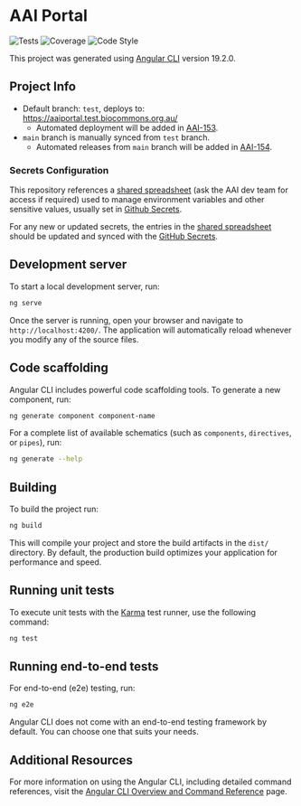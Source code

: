 # AAI Portal

![Tests](https://github.com/AustralianBiocommons/aai-portal/actions/workflows/test.yml/badge.svg)
![Coverage](https://github.com/AustralianBiocommons/aai-portal/actions/workflows/coverage.yml/badge.svg)
![Code Style](https://github.com/AustralianBiocommons/aai-portal/actions/workflows/lint.yml/badge.svg)

This project was generated using [Angular CLI](https://github.com/angular/angular-cli) version 19.2.0.

## Project Info

- Default branch: `test`, deploys to: https://aaiportal.test.biocommons.org.au/
  - Automated deployment will be added in [AAI-153](https://biocloud.atlassian.net/browse/AAI-153).
- `main` branch is manually synced from `test` branch.
  - Automated releases from `main` branch will be added in [AAI-154](https://biocloud.atlassian.net/browse/AAI-154).
 
### Secrets Configuration
This repository references a [shared spreadsheet](https://docs.google.com/spreadsheets/d/16lGloFh4VxMmu6cJdeFVLy2654hdq-ZeErhB8UifSfI/edit?usp=sharing) (ask the AAI dev team for access if required) used to manage environment variables and other sensitive values, usually set in [Github Secrets](https://github.com/AustralianBioCommons/aai-portal/settings/secrets/actions). 

For any new or updated secrets, the entries in the [shared spreadsheet](https://docs.google.com/spreadsheets/d/16lGloFh4VxMmu6cJdeFVLy2654hdq-ZeErhB8UifSfI/edit?usp=sharing) should be updated and synced with the [GitHub Secrets](https://github.com/AustralianBioCommons/aai-portal/settings/secrets/actions).

## Development server

To start a local development server, run:

```bash
ng serve
```

Once the server is running, open your browser and navigate to `http://localhost:4200/`. The application will automatically reload whenever you modify any of the source files.

## Code scaffolding

Angular CLI includes powerful code scaffolding tools. To generate a new component, run:

```bash
ng generate component component-name
```

For a complete list of available schematics (such as `components`, `directives`, or `pipes`), run:

```bash
ng generate --help
```

## Building

To build the project run:

```bash
ng build
```

This will compile your project and store the build artifacts in the `dist/` directory. By default, the production build optimizes your application for performance and speed.

## Running unit tests

To execute unit tests with the [Karma](https://karma-runner.github.io) test runner, use the following command:

```bash
ng test
```

## Running end-to-end tests

For end-to-end (e2e) testing, run:

```bash
ng e2e
```

Angular CLI does not come with an end-to-end testing framework by default. You can choose one that suits your needs.

## Additional Resources

For more information on using the Angular CLI, including detailed command references, visit the [Angular CLI Overview and Command Reference](https://angular.dev/tools/cli) page.
